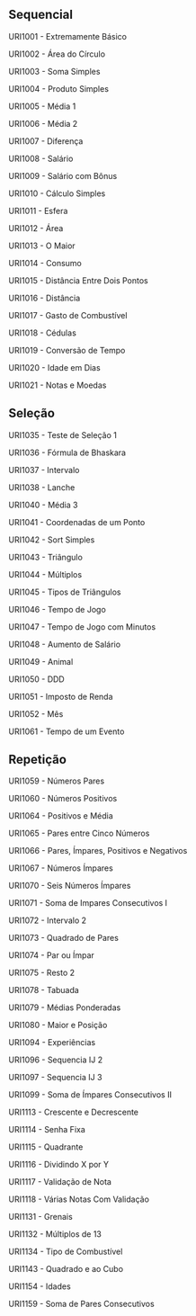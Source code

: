 ## Sequencial

URI1001 - Extremamente Básico

URI1002 - Área do Círculo

URI1003 - Soma Simples

URI1004 - Produto Simples

URI1005 - Média 1

URI1006 - Média 2

URI1007 - Diferença

URI1008 - Salário

URI1009 - Salário com Bônus

URI1010 - Cálculo Simples

URI1011 - Esfera

URI1012 - Área

URI1013 - O Maior

URI1014 - Consumo

URI1015 - Distância Entre Dois Pontos

URI1016 - Distância

URI1017 - Gasto de Combustível

URI1018 - Cédulas

URI1019 - Conversão de Tempo

URI1020 - Idade em Dias

URI1021 - Notas e Moedas


## Seleção

URI1035 - Teste de Seleção 1

URI1036 - Fórmula de Bhaskara

URI1037 - Intervalo

URI1038 - Lanche

URI1040 - Média 3

URI1041 - Coordenadas de um Ponto

URI1042 - Sort Simples

URI1043 - Triângulo

URI1044 - Múltiplos

URI1045 - Tipos de Triângulos

URI1046 - Tempo de Jogo

URI1047 - Tempo de Jogo com Minutos

URI1048 - Aumento de Salário

URI1049 - Animal

URI1050 - DDD

URI1051 - Imposto de Renda

URI1052 - Mês

URI1061 - Tempo de um Evento


## Repetição

URI1059 - Números Pares

URI1060 - Números Positivos

URI1064 - Positivos e Média

URI1065 - Pares entre Cinco Números

URI1066 - Pares, Ímpares, Positivos e Negativos

URI1067 - Números Ímpares

URI1070 - Seis Números Ímpares

URI1071 - Soma de Impares Consecutivos I

URI1072 - Intervalo 2

URI1073 - Quadrado de Pares

URI1074 - Par ou Ímpar

URI1075 - Resto 2

URI1078 - Tabuada

URI1079 - Médias Ponderadas

URI1080 - Maior e Posição

URI1094 - Experiências

URI1096 - Sequencia IJ 2

URI1097 - Sequencia IJ 3

URI1099 - Soma de Ímpares Consecutivos II

URI1113 - Crescente e Decrescente

URI1114 - Senha Fixa

URI1115 - Quadrante

URI1116 - Dividindo X por Y

URI1117 - Validação de Nota

URI1118 - Várias Notas Com Validação

URI1131 - Grenais

URI1132 - Múltiplos de 13

URI1134 - Tipo de Combustível

URI1143 - Quadrado e ao Cubo

URI1154 - Idades

URI1159 - Soma de Pares Consecutivos
